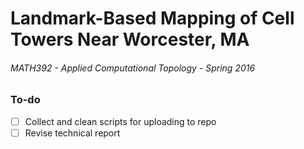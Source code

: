 # Landmark-Based Mapping of Cell Towers Near Worcester, MA
###### MATH392 - Applied Computational Topology - Spring 2016

### To-do
- [ ] Collect and clean scripts for uploading to repo
- [ ] Revise technical report
